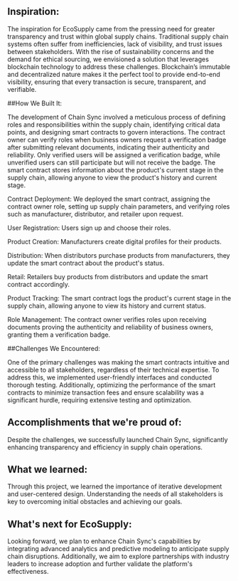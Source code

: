  ## Inspiration:

The inspiration for EcoSupply came from the pressing need for greater transparency and trust within global supply chains. Traditional supply chain systems often suffer from inefficiencies, lack of visibility, and trust issues between stakeholders. With the rise of sustainability concerns and the demand for ethical sourcing, we envisioned a solution that leverages blockchain technology to address these challenges. Blockchain’s immutable and decentralized nature makes it the perfect tool to provide end-to-end visibility, ensuring that every transaction is secure, transparent, and verifiable.


##How We Built It:

The development of Chain Sync involved a meticulous process of defining roles and responsibilities within the supply chain, identifying critical data points, and designing smart contracts to govern interactions. The contract owner can verify roles when business owners request a verification badge after submitting relevant documents, indicating their authenticity and reliability. Only verified users will be assigned a verification badge, while unverified users can still participate but will not receive the badge. The smart contract stores information about the product's current stage in the supply chain, allowing anyone to view the product's history and current stage.

Contract Deployment: We deployed the smart contract, assigning the contract owner role, setting up supply chain parameters, and verifying roles such as manufacturer, distributor, and retailer upon request.

User Registration: Users sign up and choose their roles.

Product Creation: Manufacturers create digital profiles for their products.

Distribution: When distributors purchase products from manufacturers, they update the smart contract about the product's status.

Retail: Retailers buy products from distributors and update the smart contract accordingly.

Product Tracking: The smart contract logs the product's current stage in the supply chain, allowing anyone to view its history and current status.

Role Management: The contract owner verifies roles upon receiving documents proving the authenticity and reliability of business owners, granting them a verification badge.


##Challenges We Encountered:

One of the primary challenges was making the smart contracts intuitive and accessible to all stakeholders, regardless of their technical expertise. To address this, we implemented user-friendly interfaces and conducted thorough testing. Additionally, optimizing the performance of the smart contracts to minimize transaction fees and ensure scalability was a significant hurdle, requiring extensive testing and optimization.

## Accomplishments that we're proud of:

Despite the challenges, we successfully launched Chain Sync, significantly enhancing transparency and efficiency in supply chain operations.

## What we learned:

Through this project, we learned the importance of iterative development and user-centered design. Understanding the needs of all stakeholders is key to overcoming initial obstacles and achieving our goals.

## What's next for EcoSupply:

Looking forward, we plan to enhance Chain Sync's capabilities by integrating advanced analytics and predictive modeling to anticipate supply chain disruptions. Additionally, we aim to explore partnerships with industry leaders to increase adoption and further validate the platform's effectiveness.

